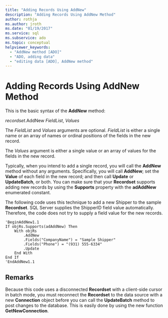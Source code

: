 ```yaml
---
title: "Adding Records Using AddNew"
description: "Adding Records Using AddNew Method"
author: rothja
ms.author: jroth
ms.date: "01/19/2017"
ms.service: sql
ms.subservice: ado
ms.topic: conceptual
helpviewer_keywords:
  - "AddNew method [ADO]"
  - "ADO, adding data"
  - "editing data [ADO], AddNew method"
---
```

# Adding Records Using AddNew Method
This is the basic syntax of the **AddNew** method:

 *recordset*.AddNew *FieldList*, *Values*

 The *FieldList* and *Values* arguments are optional. *FieldList* is either a single name or an array of names or ordinal positions of the fields in the new record.

 The *Values* argument is either a single value or an array of values for the fields in the new record.

 Typically, when you intend to add a single record, you will call the **AddNew** method without any arguments. Specifically, you will call **AddNew**; set the **Value** of each field in the new record; and then call **Update** or **UpdateBatch**, or both. You can make sure that your **Recordset** supports adding new records by using the **Supports** property with the **adAddNew** enumerated constant.

 The following code uses this technique to add a new Shipper to the sample **Recordset**. SQL Server supplies the ShipperID field value automatically. Therefore, the code does not try to supply a field value for the new records.

```
'BeginAddNew1.1
If objRs.Supports(adAddNew) Then
    With objRs
        .AddNew
        .Fields("CompanyName") = "Sample Shipper"
        .Fields("Phone") = "(931) 555-6334"
        .Update
    End With
End If
'EndAddNew1.1
```

## Remarks
 Because this code uses a disconnected **Recordset** with a client-side cursor in batch mode, you must reconnect the **Recordset** to the data source with a new **Connection** object before you can call the **UpdateBatch** method to post changes to the database. This is easily done by using the new function **GetNewConnection**.
